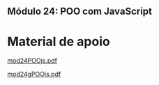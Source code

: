 ## Módulo 24: POO com JavaScript

# Material de apoio
[mod24POOjs.pdf](https://github.com/DGzzzzz/Repositorio_arquivos_externos/blob/main/materialApoio/mod24POOjs.pdf)

[mod24gPOOjs.pdf](https://github.com/DGzzzzz/Repositorio_arquivos_externos/blob/main/materialApoio/mod24gPOOjs.pdf)

